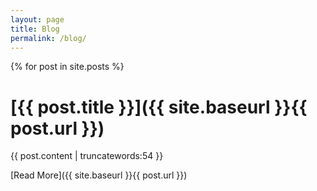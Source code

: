 ```yaml
---
layout: page
title: Blog
permalink: /blog/
---
```


{% for post in site.posts %}

[{{ post.title }}]({{ site.baseurl }}{{ post.url }})
============================================================

{{ post.content | truncatewords:54 }}

[Read More]({{ site.baseurl }}{{ post.url }})
